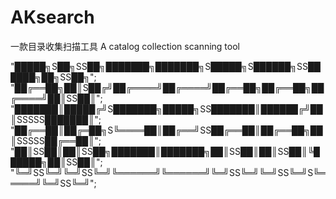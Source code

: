 # AKsearch
一款目录收集扫描工具     A catalog collection scanning tool

  "█████╗S██╗SS██╗███████╗███████╗S█████╗S██████╗SS██████╗██╗SS██╗";
 "██╔══██╗██║S██╔╝██╔════╝██╔════╝██╔══██╗██╔══██╗██╔════╝██║SS██║";
 "███████║█████╔╝S███████╗█████╗SS███████║██████╔╝██║SSSSS███████║";
 "██╔══██║██╔═██╗S╚════██║██╔══╝SS██╔══██║██╔══██╗██║SSSSS██╔══██║";
 "██║SS██║██║SS██╗███████║███████╗██║SS██║██║SS██║╚██████╗██║SS██║";
 "╚═╝SS╚═╝╚═╝SS╚═╝╚══════╝╚══════╝╚═╝SS╚═╝╚═╝SS╚═╝S╚═════╝╚═╝SS╚═╝";

                                                                             
                                                                             
